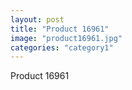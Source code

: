 ```yaml
---
layout: post
title: "Product 16961"
image: "product16961.jpg"
categories: "category1"
---
```

Product 16961
